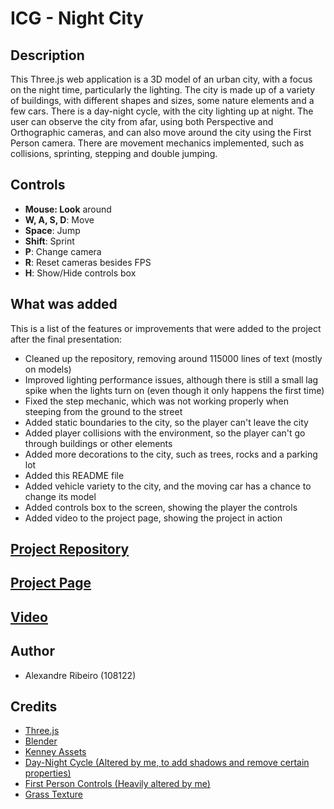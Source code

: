 # ICG - Night City

## Description
This Three.js web application is a 3D model of an urban city, with a focus on the night time, particularly the lighting. The city is made up of a variety of buildings, with different shapes and sizes, some nature elements and a few cars. There is a day-night cycle, with the city lighting up at night. The user can observe the city from afar, using both Perspective and Orthographic cameras, and can also move around the city using the First Person camera. There are movement mechanics implemented, such as collisions, sprinting, stepping and double jumping.

## Controls
- **Mouse: Look** around
- **W, A, S, D**: Move
- **Space**: Jump
- **Shift**: Sprint
- **P**: Change camera
- **R**: Reset cameras besides FPS
- **H**: Show/Hide controls box

## What was added
This is a list of the features or improvements that were added to the project after the final presentation:
- Cleaned up the repository, removing around 115000 lines of text (mostly on models)
- Improved lighting performance issues, although there is still a small lag spike when the lights turn on (even though it only happens the first time)
- Fixed the step mechanic, which was not working properly when steeping from the ground to the street
- Added static boundaries to the city, so the player can't leave the city
- Added player collisions with the environment, so the player can't go through buildings or other elements
- Added more decorations to the city, such as trees, rocks and a parking lot
- Added this README file
- Added vehicle variety to the city, and the moving car has a chance to change its model
- Added controls box to the screen, showing the player the controls
- Added video to the project page, showing the project in action

## [Project Repository](https://github.com/Sytuz/ICG)

## [Project Page](https://sytuz.github.io/ICG/)

## [Video](./videos/NightCityVideo.mp4)

## Author
- Alexandre Ribeiro (108122)

## Credits
- [Three.js](https://threejs.org/)
- [Blender](https://www.blender.org/)
- [Kenney Assets](https://www.kenney.nl/)
- [Day-Night Cycle (Altered by me, to add shadows and remove certain properties)](https://github.com/jeromeetienne/threex.daynight)
- [First Person Controls (Heavily altered by me)](https://threejs.org/examples/misc_controls_pointerlock.html)
- [Grass Texture](https://ambientcg.com/view?id=Grass003)